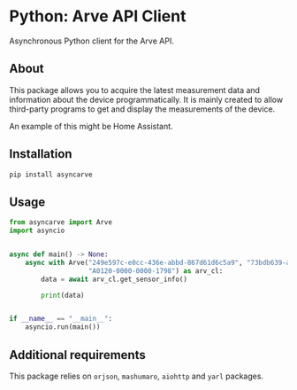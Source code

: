 # Python: Arve API Client

Asynchronous Python client for the Arve API.

## About

This package allows you to acquire the latest measurement data and information about the device programmatically.
It is mainly created to allow third-party programs to get and display the measurements of the device.

An example of this might be Home Assistant.

## Installation

```bash
pip install asyncarve
```

## Usage

```python
from asyncarve import Arve
import asyncio


async def main() -> None:
    async with Arve("249e597c-e0cc-436e-abbd-867d61d6c5a9", "73bdb639-a454-4f9e-879c-793ee39bb268",
                    "A0120-0000-0000-1798") as arv_cl:
        data = await arv_cl.get_sensor_info()

        print(data)


if __name__ == "__main__":
    asyncio.run(main())

```

## Additional requirements

This package relies on `orjson`, `mashumaro`, `aiohttp` and `yarl` packages.

